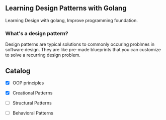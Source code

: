 ## Learning Design Patterns with Golang 
Learning Design with golang, Improve programming foundation.

### What's a design pattern?
Design patterns are typical solutions to commonly occuring problmes in software design.
They are like pre-made blueprints that you can customize to solve a recurring design problem.


## Catalog
- [x] OOP principles 
- [x] Creational Patterns
- [ ] Structural Patterns
- [ ] Behavioral Patterns



